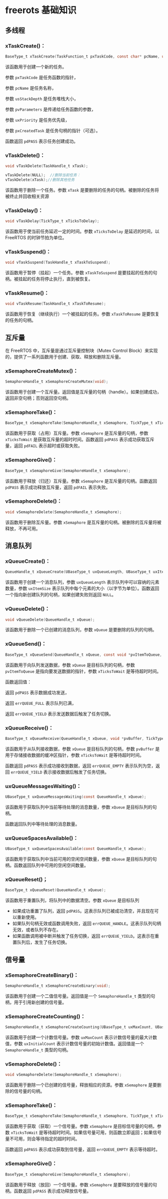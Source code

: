 # freerots 基础知识

## 多线程

### **xTaskCreate()**：

```c
BaseType_t xTaskCreate(TaskFunction_t pxTaskCode, const char* pcName, uint16_t usStackDepth, void* pvParameters, UBaseType_t uxPriority, TaskHandle_t* pxCreatedTask);
```

该函数用于创建一个新的任务。

参数 `pxTaskCode` 是任务函数的指针，

参数 `pcName` 是任务名称，

参数 `usStackDepth` 是任务堆栈大小，

参数 `pvParameters` 是传递给任务函数的参数，

参数 `uxPriority` 是任务优先级，

参数 `pxCreatedTask` 是任务句柄的指针（可选）。

函数返回 `pdPASS` 表示任务创建成功。



### **vTaskDelete()**：

```c
void vTaskDelete(TaskHandle_t xTask);

vTaskDelete(NULL);  //删除当前任务：
vTaskDelete(xTask);//删除其他任务
```

该函数用于删除一个任务。参数 `xTask` 是要删除的任务的句柄。被删除的任务将被终止并回收相关资源





### **vTaskDelay()**：

```c
void vTaskDelay(TickType_t xTicksToDelay);
```

该函数用于使当前任务延迟一定的时间。参数 `xTicksToDelay` 是延迟的时间，以 FreeRTOS 的时钟节拍为单位。



### **vTaskSuspend()**：

```c
void vTaskSuspend(TaskHandle_t xTaskToSuspend);
```

该函数用于暂停（挂起）一个任务。参数 `xTaskToSuspend` 是要挂起的任务的句柄。被挂起的任务将停止执行，直到被恢复。



### **vTaskResume()**：

```c
void vTaskResume(TaskHandle_t xTaskToResume);
```

该函数用于恢复（继续执行）一个被挂起的任务。参数 `xTaskToResume` 是要恢复的任务的句柄。





## 互斥量

在 FreeRTOS 中，互斥量是通过互斥量控制块（Mutex Control Block）来实现的，提供了一系列函数用于创建、获取、释放和删除互斥量。



### **xSemaphoreCreateMutex()**：

```c
SemaphoreHandle_t xSemaphoreCreateMutex(void);
```

该函数用于创建一个互斥量。返回值是互斥量的句柄（handle）。如果创建成功，返回非空句柄；否则返回空句柄。



### **xSemaphoreTake()**：

```c
BaseType_t xSemaphoreTake(SemaphoreHandle_t xSemaphore, TickType_t xTicksToWait);
```

该函数用于获取（占用）互斥量。参数 `xSemaphore` 是互斥量的句柄，参数 `xTicksToWait` 是获取互斥量的超时时间。函数返回 `pdPASS` 表示成功获取互斥量，返回 `pdFAIL` 表示超时或获取失败。



### **xSemaphoreGive()**：

```c
BaseType_t xSemaphoreGive(SemaphoreHandle_t xSemaphore);
```

该函数用于释放（归还）互斥量。参数 `xSemaphore` 是互斥量的句柄。函数返回 `pdPASS` 表示成功释放互斥量，返回 `pdFAIL` 表示失败。



### **vSemaphoreDelete()**：

```c
void vSemaphoreDelete(SemaphoreHandle_t xSemaphore);
```

该函数用于删除互斥量。参数 `xSemaphore` 是互斥量的句柄。被删除的互斥量将被释放，不再可用。







## 消息队列

### **xQueueCreate()**：

```c
QueueHandle_t xQueueCreate(UBaseType_t uxQueueLength, UBaseType_t uxItemSize);
```

该函数用于创建一个消息队列，参数 `uxQueueLength` 表示队列中可以容纳的元素数量，参数 `uxItemSize` 表示队列中每个元素的大小（以字节为单位）。函数返回一个指向新创建队列的句柄，如果创建失败则返回 `NULL`。



### **vQueueDelete()**：

```c
void vQueueDelete(QueueHandle_t xQueue);
```

该函数用于删除一个已创建的消息队列，参数 `xQueue` 是要删除的队列的句柄。



### **xQueueSend()**：

```c
BaseType_t xQueueSend(QueueHandle_t xQueue, const void *pvItemToQueue, TickType_t xTicksToWait);
```

该函数用于向队列发送数据，参数 `xQueue` 是目标队列的句柄，参数 `pvItemToQueue` 是指向要发送数据的指针，参数 `xTicksToWait` 是等待超时时间。

函数返回值：

返回 `pdPASS` 表示数据成功发送，

返回 `errQUEUE_FULL` 表示队列已满，

返回 `errQUEUE_YIELD` 表示发送数据后触发了任务切换。



### **xQueueReceive()**：

```c
BaseType_t xQueueReceive(QueueHandle_t xQueue, void *pvBuffer, TickType_t xTicksToWait);
```

该函数用于从队列接收数据，参数 `xQueue` 是目标队列的句柄，参数 `pvBuffer` 是用于存储接收数据的缓冲区指针，参数 `xTicksToWait` 是等待超时时间。

函数返回 `pdPASS` 表示成功接收到数据，返回 `errQUEUE_EMPTY` 表示队列为空，返回 `errQUEUE_YIELD` 表示接收数据后触发了任务切换。





### **uxQueueMessagesWaiting()**：

```c
UBaseType_t uxQueueMessagesWaiting(const QueueHandle_t xQueue);

```

该函数用于获取队列中当前等待处理的消息数量，参数 `xQueue` 是目标队列的句柄。

函数返回队列中等待处理的消息数量。



### **uxQueueSpacesAvailable()**：

```c
UBaseType_t uxQueueSpacesAvailable(const QueueHandle_t xQueue);
```

该函数用于获取队列中当前可用的空闲空间数量，参数 `xQueue` 是目标队列的句柄。函数返回队列中可用的空闲空间数量。



### **xQueueReset()；**

```c
BaseType_t xQueueReset(QueueHandle_t xQueue);
```

该函数用于重置队列，将队列中的数据清空。参数 `xQueue` 是目标队列

- 如果成功重置了队列，返回 `pdPASS`。这表示队列已被成功清空，并且现在可以重新使用。
- 如果队列句柄无效或函数调用失败，返回 `errQUEUE_HANDLE`。这表示队列句柄无效，或者队列不存在。
- 如果函数调用被中断并触发了任务切换，返回 `errQUEUE_YIELD`。这表示在重置队列后，发生了任务切换。





## 信号量

### **xSemaphoreCreateBinary()**：

```c
SemaphoreHandle_t xSemaphoreCreateBinary(void);
```

该函数用于创建一个二值信号量。返回值是一个 `SemaphoreHandle_t` 类型的句柄，用于引用新创建的信号量。



### **xSemaphoreCreateCounting()**：

```c
SemaphoreHandle_t xSemaphoreCreateCounting(UBaseType_t uxMaxCount, UBaseType_t uxInitialCount);
```

该函数用于创建一个计数信号量。参数 `uxMaxCount` 表示计数信号量的最大计数值，参数 `uxInitialCount` 表示计数信号量的初始计数值。返回值是一个 `SemaphoreHandle_t` 类型的句柄。



### **vSemaphoreDelete()**：

```c
void vSemaphoreDelete(SemaphoreHandle_t xSemaphore);
```

该函数用于删除一个已创建的信号量，释放相应的资源。参数 `xSemaphore` 是要删除的信号量的句柄。



### **xSemaphoreTake()**：

```c
BaseType_t xSemaphoreTake(SemaphoreHandle_t xSemaphore, TickType_t xTicksToWait);
```

该函数用于获取（获取）一个信号量。参数 `xSemaphore` 是目标信号量的句柄，参数 `xTicksToWait` 是等待超时时间。如果信号量可用，则函数立即返回；如果信号量不可用，则会等待指定的超时时间。

函数返回 `pdPASS` 表示成功获取到信号量，返回 `errQUEUE_EMPTY` 表示等待超时。



### **xSemaphoreGive()**：

```c
BaseType_t xSemaphoreGive(SemaphoreHandle_t xSemaphore);
```

该函数用于释放（放回）一个信号量。参数 `xSemaphore` 是要释放的信号量的句柄。函数返回 `pdPASS` 表示成功释放信号量。